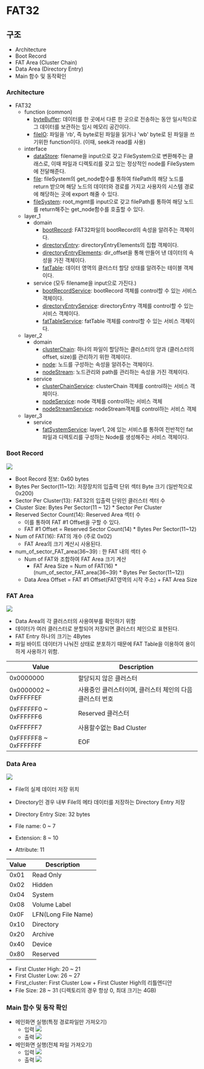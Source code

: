 # FAT32
## 구조
- Architecture
- Boot Record
- FAT Area (Cluster Chain)
- Data Area (Directory Entry)
- Main 함수 및 동작확인

### Architecture
- FAT32
  - function (common)
    - [byteBuffer](): 데이터를 한 곳에서 다른 한 곳으로 전송하는 동안 일시적으로 그 데이터를 보관하는 임시 메모리 공간이다.
    - [fileIO](): 파일을 'rb', 즉 byte로된 파일을 읽거나 'wb' byte로 된 파일을 쓰기위한 function이다. (이때, seek과 read를 사용)
  - interface
    - [dataStore](): filename을 input으로 갖고 FileSystem으로 변환해주는 클래스로, 이때 파일과 디렉토리를 갖고 있는 정상적인 node를 FileSystem에 전달해준다.
    - [file](): fileSystem의 get_node함수를 통하여 filePath의 해당 노드를 return 받으며 해당 노드의 데이터와 경로를 가지고 사용자의 시스템 경로에 해당하는 곳에 export 해줄 수 있다.
    - [fileSystem](): root_mgmt를 input으로 갖고 filePath를 통하여 해당 노드를 return해주는 get_node함수를 호출할 수 있다.
  - layer_1
    - domain
      - [bootRecord](): FAT32파일의 bootRecord의 속성을 알려주는 객체이다.
      - [directoryEntry](): directoryEntryElements의 집합 객체이다.
      - [directoryEntryElements](): dir_offset을 통해 만들어 낸 데이터의 속성을 가진 객체이다.
      - [fatTable](): 데이터 영역의 클러스터 할당 상태를 알려주는 테이블 객체이다.
    - service (모두 filename을 input으로 가진다.)
      - [bootRecordService](): bootRecord 객체를 control할 수 있는 서비스 객체이다.
      - [directoryEntryService](): directoryEntry 객체를 control할 수 있는 서비스 객체이다.
      - [fatTableService](): fatTable 객체를 control할 수 있는 서비스 객체이다.
  - layer_2
    - domain
      - [clusterChain](): 하나의 파일이 할당하는 클러스터의 양과 (클러스터의 offset, size)를 관리하기 위한 객체이다.
      - [node](): 노드를 구성하는 속성을 알려주는 객체이다.
      - [nodeStream](): 노드관리와 path를 관리하는 속성을 가진 객체이다.
    - service
      - [clusterChainService](): clusterChain 객체를 control하는 서비스 객체이다.
      - [nodeService](): node 객체를 control하는 서비스 객체
      - [nodeStreamService](): nodeStream객체를 control하는 서비스 객체
  - layer_3
    - service
      - [fatSystemService](): layer1, 2에 있는 서비스를 통하여 전반적인 fat 파일과 디렉토리를 구성하는 Node를 생성해주는 서비스 객체이다.

### Boot Record
![](fat32/images/BootRecord.png)

- Boot Record 정보: 0x60 bytes
- Bytes Per Sector(11~12): 저장장치의 입출력 단위 섹터 Byte 크기 (일반적으로 0x200)
- Sector Per Cluster(13): FAT32의 입출력 단위인 클러스터 섹터 수
- Cluster Size: Bytes Per Sector(11 ~ 12) * Sector Per Cluster
- Reserved Sector Count(14): Reserved Area 섹터 수
  - 이를 통하여 FAT #1 Offset을 구할 수 있다.
  - FAT #1 Offset = Reserved Sector Count(14) * Bytes Per Sector(11~12)
- Num of FAT(16): FAT의 개수 (주로 0x02)
  - FAT Area의 크기 계산시 사용된다.
- num_of_sector_FAT_area(36~39) : 한 FAT 내의 섹터 수
  - Num of FAT와 조합하여 FAT Area 크기 계산
    - FAT Area Size = Num of FAT(16) * (num_of_sector_FAT_area(36~39) * Bytes Per Sector(11~12))
  - Data Area Offset = FAT #1 Offset(FAT영역의 시작 주소) + FAT Area Size


### FAT Area
![](fat32/images/FatArea.png)

- Data Area의 각 클러스터의 사용여부를 확인하기 위함
- 데이터가 여러 클러스터로 분할되어 저장되면 클러스터 체인으로 표현된다.
- FAT Entry 하나의 크기는 4Bytes
- 파일 바이트 데이터가 나눠진 상태로 분포하기 때문에 FAT Table을 이용하여 용이하게 사용하기 위함.

|Value|Description|
|---|---|
|0x0000000|할당되지 않은 클러스터|
|0x0000002 ~ 0xFFFFFEF|사용중인 클러스터이며, 클러스터 체인의 다음 클러스터 번호|
|0xFFFFFF0 ~ 0xFFFFFF6|Reserved 클러스터|
|0xFFFFFF7|사용할수없는 Bad Cluster|
|0xFFFFFF8 ~ 0xFFFFFFF| EOF|


### Data Area
![](fat32/images/DataArea.png)

- File의 실제 데이터 저장 위치
- Directory인 경우 내부 File의 메타 데이터를 저장하는 Directory Entry 저장
- Directory Entry Size: 32 bytes

- File name: 0 ~ 7
- Extension: 8 ~ 10
- Attribute: 11

|Value|Description|
|---|---|
|0x01|Read Only|
|0x02|Hidden|
|0x04|System|
|0x08|Volume Label|
|0x0F|LFN(Long File Name)|
|0x10|Directory|
|0x20|Archive|
|0x40|Device|
|0x80|Reserved|

  - First Cluster High: 20 ~ 21
  - First Cluster Low: 26 ~ 27
  - First_cluster: First Cluster Low + First Cluster High의 리틀엔디안
  - File Size: 28 ~ 31 (디렉토리의 경우 항상 0, 최대 크기는 4GB)

### Main 함수 및 동작 확인
- 메인화면 실행(특정 경로파일만 가져오기)
  - 입력
  ![](fat32/images/input1.png)
  - 출력
  ![](fat32/images/output1.png)
- 메인화면 실행(전체 파일 가져오기)
  - 입력
  ![](fat32/images/input2.png)
  - 출력
  ![](fat32/images/output2.png)